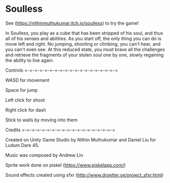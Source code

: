 # Soulless

See (https://nithinmuthukumar.itch.io/soulless) to try the game!

In Soulless, you play as a cube that has been stripped of his soul, and thus all of his senses and abilities. As you start off, the only thing you can do is move left and right. No jumping, shooting or climbing, you can't hear, and you can't even see. At this reduced state, you must brave all the challenges and retrieve the fragments of your stolen soul one by one, slowly regaining the ability to live again.

Controls =-=-=-=-=-=-=-=-=-=-=-=-=-=-=-=-=-=-=

WASD for movement

Space for jump

Left click for shoot

Right click for dash

Stick to walls by moving into them

Credits =-=-=-=-=-=-=-=-=-=-=-=-=-=-=-=-=-=-=

Created on Unity Game Studio by Nithin Muthukumar and Daniel Liu for Ludum Dare 45.

Music was composed by Andrew Lin

Sprite work done on piskel (https://www.piskelapp.com/)

Sound effects created using sfxr (http://www.drpetter.se/project_sfxr.html)
